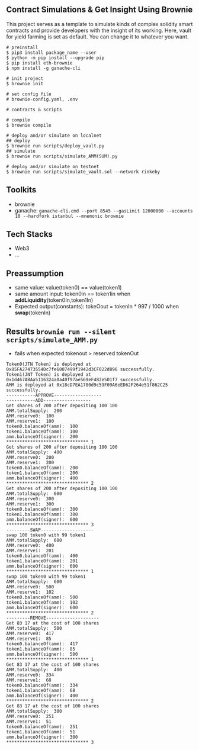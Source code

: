 ## Contract Simulations & Get Insight Using Brownie
This project serves as a template to simulate kinds of complex solidity smart contracts and provide developers with the insight of its working.
Here, vault for yield farming is set as default. You can change it to whatever you want.
```
# preinstall
$ pip3 install package_name --user
$ python -m pip install --upgrade pip
$ pip install eth-brownie
$ npm install -g ganache-cli

# init project
$ brownie init

# set config file
# brownie-config.yaml, .env

# contracts & scripts

# compile
$ brownie compile

# deploy and/or simulate on localnet
## deploy
$ brownie run scripts/deploy_vault.py
## simulate
$ brownie run scripts/simulate_AMM(SUM).py

# deploy and/or simulate on testnet
$ brownie run scripts/simulate_vault.sol --network rinkeby

```
## Toolkits
- brownie
- ganache: ```ganache-cli.cmd --port 8545 --gasLimit 12000000 --accounts 10 --hardfork istanbul --mnemonic brownie```
## Tech Stacks
- Web3
- ...
## Preassumption
- same value: value(token0) == value(token1)
- same amount input: token0in == token1in when **addLiquidity**(token0In,token1In)
- Expected output(constants): tokeOout = tokenIn * 997 / 1000 when **swap**(tokenIn)
## Results ```brownie run --silent scripts/simulate_AMM.py```
- fails when expected tokenout > reserved tokenOut

```
Token0(JTN Token) is deployed at 0x85FA27473554Dc7fe6007499f1942d3CF022d896 successfully.
Token1(JNT Token) is deployed at 0x1d467ABAa5116324a0a40f97ae569eF482e501f7 successfully.
AMM is deployed at 0x18cD7EA1780d9c59F09A6eED62F264e51f862C25 successfully.
-----------APPROVE------------------
-----------ADD------------------
Get shares of 200 after depositing 100 100 
AMM.totalSupply:  200
AMM.reserve0:  100
AMM.reserve1:  100
token0.balanceOf(amm):  100
token1.balanceOf(amm):  100
amm.balanceOf(signer):  200
******************************* 1
Get shares of 200 after depositing 100 100 
AMM.totalSupply:  400
AMM.reserve0:  200
AMM.reserve1:  200
token0.balanceOf(amm):  200
token1.balanceOf(amm):  200
amm.balanceOf(signer):  400
******************************* 2
Get shares of 200 after depositing 100 100 
AMM.totalSupply:  600
AMM.reserve0:  300
AMM.reserve1:  300
token0.balanceOf(amm):  300
token1.balanceOf(amm):  300
amm.balanceOf(signer):  600
******************************* 3
---------SWAP--------------------
swap 100 token0 with 99 token1
AMM.totalSupply:  600
AMM.reserve0:  400
AMM.reserve1:  201
token0.balanceOf(amm):  400
token1.balanceOf(amm):  201
amm.balanceOf(signer):  600
******************************* 1
swap 100 token0 with 99 token1
AMM.totalSupply:  600
AMM.reserve0:  500
AMM.reserve1:  102
token0.balanceOf(amm):  500
token1.balanceOf(amm):  102
amm.balanceOf(signer):  600
******************************* 2
---------REMOVE--------------------
Get 83 17 at the cost of 100 shares
AMM.totalSupply:  500
AMM.reserve0:  417
AMM.reserve1:  85
token0.balanceOf(amm):  417
token1.balanceOf(amm):  85
amm.balanceOf(signer):  500
******************************* 1
Get 83 17 at the cost of 100 shares
AMM.totalSupply:  400
AMM.reserve0:  334
AMM.reserve1:  68
token0.balanceOf(amm):  334
token1.balanceOf(amm):  68
amm.balanceOf(signer):  400
******************************* 2
Get 83 17 at the cost of 100 shares
AMM.totalSupply:  300
AMM.reserve0:  251
AMM.reserve1:  51
token0.balanceOf(amm):  251
token1.balanceOf(amm):  51
amm.balanceOf(signer):  300
******************************* 3
```